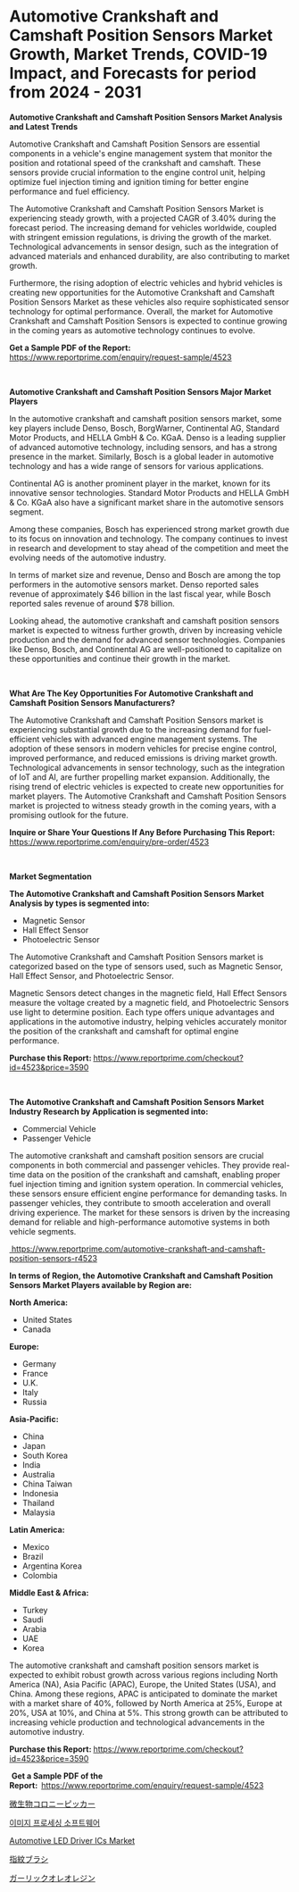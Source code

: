 <p><h1>Automotive Crankshaft and Camshaft Position Sensors Market Growth, Market Trends, COVID-19 Impact, and Forecasts for period from 2024 - 2031</h1></p><p><strong>Automotive Crankshaft and Camshaft Position Sensors Market Analysis and Latest Trends</strong></p>
<p><p>Automotive Crankshaft and Camshaft Position Sensors are essential components in a vehicle's engine management system that monitor the position and rotational speed of the crankshaft and camshaft. These sensors provide crucial information to the engine control unit, helping optimize fuel injection timing and ignition timing for better engine performance and fuel efficiency.</p><p>The Automotive Crankshaft and Camshaft Position Sensors Market is experiencing steady growth, with a projected CAGR of 3.40% during the forecast period. The increasing demand for vehicles worldwide, coupled with stringent emission regulations, is driving the growth of the market. Technological advancements in sensor design, such as the integration of advanced materials and enhanced durability, are also contributing to market growth.</p><p>Furthermore, the rising adoption of electric vehicles and hybrid vehicles is creating new opportunities for the Automotive Crankshaft and Camshaft Position Sensors Market as these vehicles also require sophisticated sensor technology for optimal performance. Overall, the market for Automotive Crankshaft and Camshaft Position Sensors is expected to continue growing in the coming years as automotive technology continues to evolve.</p></p>
<p><strong>Get a Sample PDF of the Report:&nbsp;</strong> <a href="https://www.reportprime.com/enquiry/request-sample/4523">https://www.reportprime.com/enquiry/request-sample/4523</a></p>
<p>&nbsp;</p>
<p><strong>Automotive Crankshaft and Camshaft Position Sensors Major Market Players</strong></p>
<p><p>In the automotive crankshaft and camshaft position sensors market, some key players include Denso, Bosch, BorgWarner, Continental AG, Standard Motor Products, and HELLA GmbH & Co. KGaA. Denso is a leading supplier of advanced automotive technology, including sensors, and has a strong presence in the market. Similarly, Bosch is a global leader in automotive technology and has a wide range of sensors for various applications.</p><p>Continental AG is another prominent player in the market, known for its innovative sensor technologies. Standard Motor Products and HELLA GmbH & Co. KGaA also have a significant market share in the automotive sensors segment.</p><p>Among these companies, Bosch has experienced strong market growth due to its focus on innovation and technology. The company continues to invest in research and development to stay ahead of the competition and meet the evolving needs of the automotive industry.</p><p>In terms of market size and revenue, Denso and Bosch are among the top performers in the automotive sensors market. Denso reported sales revenue of approximately $46 billion in the last fiscal year, while Bosch reported sales revenue of around $78 billion.</p><p>Looking ahead, the automotive crankshaft and camshaft position sensors market is expected to witness further growth, driven by increasing vehicle production and the demand for advanced sensor technologies. Companies like Denso, Bosch, and Continental AG are well-positioned to capitalize on these opportunities and continue their growth in the market.</p></p>
<p>&nbsp;</p>
<p><strong>What Are The Key Opportunities For Automotive Crankshaft and Camshaft Position Sensors Manufacturers?</strong></p>
<p><p>The Automotive Crankshaft and Camshaft Position Sensors market is experiencing substantial growth due to the increasing demand for fuel-efficient vehicles with advanced engine management systems. The adoption of these sensors in modern vehicles for precise engine control, improved performance, and reduced emissions is driving market growth. Technological advancements in sensor technology, such as the integration of IoT and AI, are further propelling market expansion. Additionally, the rising trend of electric vehicles is expected to create new opportunities for market players. The Automotive Crankshaft and Camshaft Position Sensors market is projected to witness steady growth in the coming years, with a promising outlook for the future.</p></p>
<p><strong>Inquire or Share Your Questions If Any Before Purchasing This Report:</strong> <a href="https://www.reportprime.com/enquiry/pre-order/4523">https://www.reportprime.com/enquiry/pre-order/4523</a></p>
<p>&nbsp;</p>
<p><strong>Market Segmentation</strong></p>
<p><strong>The Automotive Crankshaft and Camshaft Position Sensors Market Analysis by types is segmented into:</strong></p>
<p><ul><li>Magnetic Sensor</li><li>Hall Effect Sensor</li><li>Photoelectric Sensor</li></ul></p>
<p><p>The Automotive Crankshaft and Camshaft Position Sensors market is categorized based on the type of sensors used, such as Magnetic Sensor, Hall Effect Sensor, and Photoelectric Sensor. </p><p>Magnetic Sensors detect changes in the magnetic field, Hall Effect Sensors measure the voltage created by a magnetic field, and Photoelectric Sensors use light to determine position. Each type offers unique advantages and applications in the automotive industry, helping vehicles accurately monitor the position of the crankshaft and camshaft for optimal engine performance.</p></p>
<p><strong>Purchase this Report:&nbsp;</strong><a href="https://www.reportprime.com/checkout?id=4523&price=3590">https://www.reportprime.com/checkout?id=4523&price=3590</a></p>
<p>&nbsp;</p>
<p><strong>The Automotive Crankshaft and Camshaft Position Sensors Market Industry Research by Application is segmented into:</strong></p>
<p><ul><li>Commercial Vehicle</li><li>Passenger Vehicle</li></ul></p>
<p><p>The automotive crankshaft and camshaft position sensors are crucial components in both commercial and passenger vehicles. They provide real-time data on the position of the crankshaft and camshaft, enabling proper fuel injection timing and ignition system operation. In commercial vehicles, these sensors ensure efficient engine performance for demanding tasks. In passenger vehicles, they contribute to smooth acceleration and overall driving experience. The market for these sensors is driven by the increasing demand for reliable and high-performance automotive systems in both vehicle segments.</p></p>
<p><a href="https://www.reportprime.com/automotive-crankshaft-and-camshaft-position-sensors-r4523">&nbsp;https://www.reportprime.com/automotive-crankshaft-and-camshaft-position-sensors-r4523</a></p>
<p><strong>In terms of Region, the Automotive Crankshaft and Camshaft Position Sensors Market Players available by Region are:</strong></p>
<p>
    <p> <strong> North America: </strong>
        <ul>
            <li>United States</li>
            <li>Canada</li>
        </ul>
        </p> 
    <p> <strong> Europe: </strong>
        <ul>
            <li>Germany</li>
            <li>France</li>
            <li>U.K.</li>
            <li>Italy</li>
            <li>Russia</li>
        </ul>
        </p> 
    <p> <strong> Asia-Pacific: </strong>
        <ul>
            <li>China</li>
            <li>Japan</li>
            <li>South Korea</li>
            <li>India</li>
            <li>Australia</li>
            <li>China Taiwan</li>
            <li>Indonesia</li>
            <li>Thailand</li>
            <li>Malaysia</li>
        </ul>
        </p> 
    <p> <strong> Latin America: </strong>
        <ul>
            <li>Mexico</li>
            <li>Brazil</li>
            <li>Argentina Korea</li>
            <li>Colombia</li>
        </ul>
        </p> 
    <p> <strong> Middle East & Africa: </strong>
        <ul>
            <li>Turkey</li>
            <li>Saudi</li>
            <li>Arabia</li>
            <li>UAE</li>
            <li>Korea</li>
        </ul>
    </p>
    </p>
<p><p>The automotive crankshaft and camshaft position sensors market is expected to exhibit robust growth across various regions including North America (NA), Asia Pacific (APAC), Europe, the United States (USA), and China. Among these regions, APAC is anticipated to dominate the market with a market share of 40%, followed by North America at 25%, Europe at 20%, USA at 10%, and China at 5%. This strong growth can be attributed to increasing vehicle production and technological advancements in the automotive industry.</p></p>
<p><strong>Purchase this Report: </strong><a href="https://www.reportprime.com/checkout?id=4523&price=3590">https://www.reportprime.com/checkout?id=4523&price=3590</a></p>
<p>&nbsp;<strong>Get a Sample PDF of the Report:&nbsp;&nbsp;</strong><a href="https://www.reportprime.com/enquiry/request-sample/4523">https://www.reportprime.com/enquiry/request-sample/4523</a></p>
<p><strong></strong></p>
<p><p><a href="https://github.com/JerelSchulit20231/Market-Research-Report-List-1/blob/main/717288573637.md">微生物コロニーピッカー</a></p><p><a href="https://github.com/durgin521/Market-Research-Report-List-1/blob/main/254970470090.md">이미지 프로세싱 소프트웨어</a></p><p><a href="https://github.com/seekum/Market-Research-Report-List-2/blob/main/automotive-led-driver-ics-market.md">Automotive LED Driver ICs Market</a></p><p><a href="https://github.com/NovaStamm2023/Market-Research-Report-List-1/blob/main/848312973636.md">指紋ブラシ</a></p><p><a href="https://medium.com/@teridactyl90/%E5%A4%A7%E8%92%9C%E3%82%AA%E3%83%AC%E3%82%AA%E3%83%AC%E3%82%B8%E3%83%B3%E5%B8%82%E5%A0%B4%E8%A6%8F%E6%A8%A1-cagr-%E3%83%88%E3%83%AC%E3%83%B3%E3%83%892024-2030-4fec42c6504d">ガーリックオレオレジン</a></p></p>